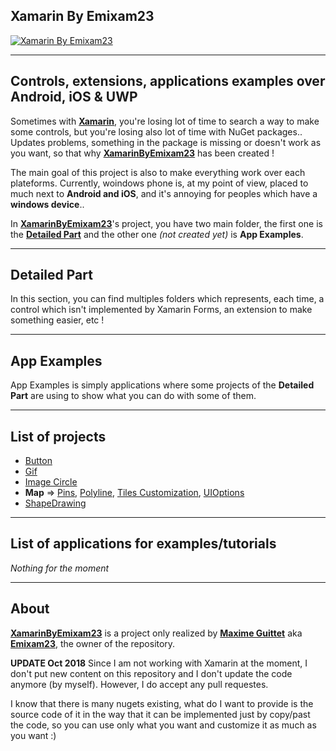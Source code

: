 ## Xamarin By Emixam23 ##

[![Xamarin By Emixam23][1]][1]

----------

## Controls, extensions, applications examples over Android, iOS & UWP

Sometimes with **[Xamarin][2]**, you're losing lot of time to search a way to make some controls, but you're losing also lot of time with NuGet packages.. Updates problems, something in the package is missing or doesn't work as you want, so that why **[XamarinByEmixam23][3]** has been  created !

The main goal of this project is also to make everything work over each plateforms. Currently, woindows phone is, at my point of view, placed to much next to **Android and iOS**, and it's annoying for peoples which have a **windows device**..

In **[XamarinByEmixam23][3]**'s project, you have two main folder, the first one is the **[Detailed Part][4]** and the other one *(not created yet)* is **App Examples**.


----------


## Detailed Part ##

In this section, you can find multiples folders which represents, each time, a control which isn't implemented by Xamarin Forms, an extension to make something easier, etc !

----------


## App Examples ##

App Examples is simply applications where some projects of the **Detailed Part** are using to show what you can do with some of them.

----------

## List of projects ##

- [Button](https://github.com/Emixam23/XamarinByEmixam23/tree/master/Detailed%20Part/Controls/ButtonProject)
- [Gif](https://github.com/Emixam23/XamarinByEmixam23/tree/master/Detailed%20Part/Controls/GifProject)
- [Image Circle](https://github.com/Emixam23/XamarinByEmixam23/tree/master/Detailed%20Part/Controls/ImageCircleProject)
- **Map** => [Pins](https://github.com/Emixam23/XamarinByEmixam23/tree/master/Detailed%20Part/Controls/Map/MapPinsProject), [Polyline](https://github.com/Emixam23/XamarinByEmixam23/tree/master/Detailed%20Part/Controls/Map/MapPolylineProject), [Tiles Customization](https://github.com/Emixam23/XamarinByEmixam23/tree/master/Detailed%20Part/Controls/Map/MapTileProject), [UIOptions](https://github.com/Emixam23/XamarinByEmixam23/tree/master/Detailed%20Part/Controls/Map/MapUIOptionsProject)
- [ShapeDrawing](https://github.com/Emixam23/XamarinByEmixam23/tree/master/Detailed%20Part/Controls/ShapeDrawingProject)

----------

## List of applications for examples/tutorials ##

*Nothing for the moment*

----------

## About ##

**[XamarinByEmixam23][3]** is a project only realized by **[Maxime Guittet][5]** aka **[Emixam23][6]**, the owner of the repository. 

**UPDATE Oct 2018**
Since I am not working with Xamarin at the moment, I don't put new content on this repository and I don't update the code anymore (by myself). However, I do accept any pull requestes.

I know that there is many nugets existing, what do I want to provide is the source code of it in the way that it can be implemented just by copy/past the code, so you can use only what you want and customize it as much as you want :)


  [1]: http://i.stack.imgur.com/sX1VN.png
  [2]: https://www.xamarin.com/
  [3]: https://github.com/Emixam23/XamarinByEmixam23
  [4]: https://github.com/Emixam23/XamarinByEmixam23/tree/master/Detailed%20Part
  [5]: https://fr.linkedin.com/in/maxime-guittet-75834690
  [6]: https://github.com/Emixam23

